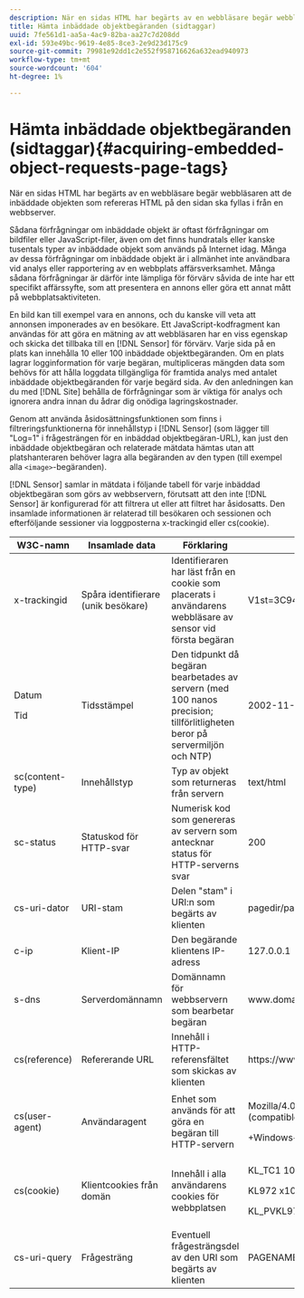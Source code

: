 ```yaml
---
description: När en sidas HTML har begärts av en webbläsare begär webbläsaren att de inbäddade objekten som refereras HTML på den sidan ska fyllas i från en webbserver.
title: Hämta inbäddade objektbegäranden (sidtaggar)
uuid: 7fe561d1-aa5a-4ac9-82ba-aa27c7d208dd
exl-id: 593e49bc-9619-4e85-8ce3-2e9d23d175c9
source-git-commit: 79981e92dd1c2e552f958716626a632ead940973
workflow-type: tm+mt
source-wordcount: '604'
ht-degree: 1%

---
```


# Hämta inbäddade objektbegäranden (sidtaggar){#acquiring-embedded-object-requests-page-tags}

När en sidas HTML har begärts av en webbläsare begär webbläsaren att de inbäddade objekten som refereras HTML på den sidan ska fyllas i från en webbserver.

Sådana förfrågningar om inbäddade objekt är oftast förfrågningar om bildfiler eller JavaScript-filer, även om det finns hundratals eller kanske tusentals typer av inbäddade objekt som används på Internet idag. Många av dessa förfrågningar om inbäddade objekt är i allmänhet inte användbara vid analys eller rapportering av en webbplats affärsverksamhet. Många sådana förfrågningar är därför inte lämpliga för förvärv såvida de inte har ett specifikt affärssyfte, som att presentera en annons eller göra ett annat mått på webbplatsaktiviteten.

En bild kan till exempel vara en annons, och du kanske vill veta att annonsen imponerades av en besökare. Ett JavaScript-kodfragment kan användas för att göra en mätning av att webbläsaren har en viss egenskap och skicka det tillbaka till en [!DNL Sensor] för förvärv. Varje sida på en plats kan innehålla 10 eller 100 inbäddade objektbegäranden. Om en plats lagrar logginformation för varje begäran, multipliceras mängden data som behövs för att hålla loggdata tillgängliga för framtida analys med antalet inbäddade objektbegäranden för varje begärd sida. Av den anledningen kan du med [!DNL Site] behålla de förfrågningar som är viktiga för analys och ignorera andra innan du ådrar dig onödiga lagringskostnader.

Genom att använda åsidosättningsfunktionen som finns i filtreringsfunktionerna för innehållstyp i [!DNL Sensor] (som lägger till &quot;Log=1&quot; i frågesträngen för en inbäddad objektbegäran-URL), kan just den inbäddade objektbegäran och relaterade mätdata hämtas utan att platshanteraren behöver lagra alla begäranden av den typen (till exempel alla `<image>`-begäranden).

[!DNL Sensor] samlar in mätdata i följande tabell för varje inbäddad objektbegäran som görs av webbservern, förutsatt att den inte  [!DNL Sensor] är konfigurerad för att filtrera ut eller att filtret har åsidosatts. Den insamlade informationen är relaterad till besökaren och sessionen och efterföljande sessioner via loggposterna x-trackingid eller cs(cookie).

<table id="table_11BE08A798E743EC8E76F738F0CE5884">
 <thead>
  <tr>
   <th colname="col1" class="entry"> W3C-namn </th>
   <th colname="col2" class="entry"> Insamlade data </th>
   <th colname="col3" class="entry"> Förklaring </th>
   <th colname="col4" class="entry"> Exempel </th>
  </tr>
 </thead>
 <tbody>
  <tr>
   <td colname="col1"> x-trackingid </td>
   <td colname="col2"> Spåra identifierare (unik besökare) </td>
   <td colname="col3"> Identifieraren har läst från en cookie som placerats i användarens webbläsare av <span class="wintitle"> sensor </span> vid första begäran </td>
   <td colname="col4"> V1st=3C94007B4E01F9C2 </td>
  </tr>
  <tr>
   <td colname="col1"> <p>Datum </p> <p>Tid </p> </td>
   <td colname="col2"> Tidsstämpel </td>
   <td colname="col3"> Den tidpunkt då begäran bearbetades av servern (med 100 nanos precision; tillförlitligheten beror på servermiljön och NTP) </td>
   <td colname="col4"> 2002-11-21 17:21:45.123 </td>
  </tr>
  <tr>
   <td colname="col1"> sc(content-type) </td>
   <td colname="col2"> Innehållstyp </td>
   <td colname="col3"> Typ av objekt som returneras från servern </td>
   <td colname="col4"> text/html </td>
  </tr>
  <tr>
   <td colname="col1"> sc-status </td>
   <td colname="col2"> Statuskod för HTTP-svar </td>
   <td colname="col3"> Numerisk kod som genereras av servern som antecknar status för HTTP-serverns svar </td>
   <td colname="col4"> 200 </td>
  </tr>
  <tr>
   <td colname="col1"> cs-uri-dator </td>
   <td colname="col2"> URI-stam </td>
   <td colname="col3"> Delen "stam" i URI:n som begärts av klienten </td>
   <td colname="col4"> pagedir/page.asp </td>
  </tr>
  <tr>
   <td colname="col1"> c-ip </td>
   <td colname="col2"> Klient-IP </td>
   <td colname="col3"> Den begärande klientens IP-adress </td>
   <td colname="col4"> 127.0.0.1 </td>
  </tr>
  <tr>
   <td colname="col1"> s-dns </td>
   <td colname="col2"> Serverdomännamn </td>
   <td colname="col3"> Domännamn för webbservern som bearbetar begäran </td>
   <td colname="col4"> <span class="filepath"> www.domain.com  </span> </td>
  </tr>
  <tr>
   <td colname="col1"> cs(reference) </td>
   <td colname="col2"> Refererande URL </td>
   <td colname="col3"> Innehåll i HTTP-referensfältet som skickas av klienten </td>
   <td colname="col4"> <span class="filepath"> https://www.referringsite.com  </span> </td>
  </tr>
  <tr>
   <td colname="col1"> cs(user-agent) </td>
   <td colname="col2"> Användaragent </td>
   <td colname="col3"> Enhet som används för att göra en begäran till HTTP-servern </td>
   <td colname="col4"> <p>Mozilla/4.0+(compatible;+MSIE+6.0; </p> <p>+Windows+NT+5.1) </p> </td>
  </tr>
  <tr>
   <td colname="col1"> cs(cookie) </td>
   <td colname="col2"> Klientcookies från domän </td>
   <td colname="col3"> Innehåll i alla användarens cookies för webbplatsen </td>
   <td colname="col4"> <p>KL_TC1 1038058778312 </p> <p>KL972 x1038058778312282052 </p> <p>KL_PVKL972 0 </p> </td>
  </tr>
  <tr>
   <td colname="col1"> cs-uri-query </td>
   <td colname="col2"> Frågesträng </td>
   <td colname="col3"> Eventuell frågesträngsdel av den URI som begärts av klienten </td>
   <td colname="col4"> PAGENAME=dynamic1&amp;link=3001 </td>
  </tr>
 </tbody>
</table>
